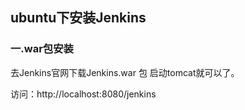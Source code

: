 ## ubuntu下安装Jenkins

### 一.war包安装

去Jenkins官网下载Jenkins.war 包  启动tomcat就可以了。

访问：http://localhost:8080/jenkins